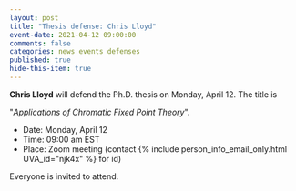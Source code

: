 ```yaml
---
layout: post
title: "Thesis defense: Chris Lloyd"
event-date: 2021-04-12 09:00:00
comments: false
categories: news events defenses
published: true
hide-this-item: true
---
```


**Chris Lloyd** will defend the Ph.D. thesis on Monday, April 12.
The title is

"_Applications of Chromatic Fixed Point Theory_".

- Date: Monday, April 12
- Time: 09:00 am EST
- Place: Zoom meeting (contact {% include person_info_email_only.html UVA_id="njk4x" %} for id)

Everyone is invited to attend.

